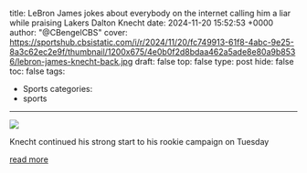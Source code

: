 title: LeBron James jokes about everybody on the internet calling him a liar while praising Lakers Dalton Knecht
date: 2024-11-20 15:52:53 +0000
author: "@CBengelCBS"
cover: https://sportshub.cbsistatic.com/i/r/2024/11/20/fc749913-61f8-4abc-9e25-8a3c62ec2e9f/thumbnail/1200x675/4e0b0f2d8bdaa462a5ade8e80a9b8536/lebron-james-knecht-back.jpg
draft: false
top: false
type: post
hide: false
toc: false
tags:
  - Sports
categories:
  - sports
---

![](https://sportshub.cbsistatic.com/i/r/2024/11/20/fc749913-61f8-4abc-9e25-8a3c62ec2e9f/thumbnail/1200x675/4e0b0f2d8bdaa462a5ade8e80a9b8536/lebron-james-knecht-back.jpg)

Knecht continued his strong start to his rookie campaign on Tuesday

[read more](https://www.cbssports.com/nba/news/lebron-james-jokes-about-everybody-on-the-internet-calling-him-a-liar-while-praising-lakers-dalton-knecht/)

